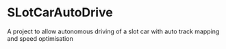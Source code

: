 # SLotCarAutoDrive
A project to allow autonomous driving of a slot car with auto track mapping and speed optimisation
